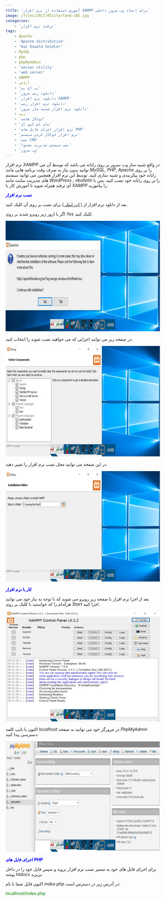 ```yaml
---
title: 'آموزش استفاده از نرم افزار XAMPP برای ایجاد وب سرور داخلی'
image: /files/2017/05/itarfand-185.jpg
categories:
    - 'ترفند نرم افزار'
tags:
    - Apache
    - 'Apache distribution'
    - 'Kai Oswald Seidler'
    - MySQL
    - php
    - phpMyAdmin
    - 'server utility'
    - 'web server'
    - XAMPP
    - آپاچی
    - 'پی اچ پی'
    - 'دانلود زمپ سرور'
    - 'دانلود نرم افزار XAMPP'
    - 'دانلود نرم افزار زمپ'
    - 'دانلود نرم افزار شبیه ساز سرور'
    - زمپ
    - 'لوکال هاست'
    - 'مای اس کیو ال'
    - 'نرم افزار اجرای فايل های PHP'
    - 'نرم افزار لوکال کردن سیستم'
    - 'نصب CMS'
    - 'نصب سیستم مدیریت محتوا'
    - 'وب سرور'
---
```


نرم افزار *XAMPP* در واقع شبیه ساز وب سرور بر روی رایانه می باشد که توسط آن می توانید بدون نیاز به صرف وقت برنامه هایی مانند *MySQL*, *PHP*, *Apache* را بر روی رایانه خود پیکربندی و شبیه سازی کنید. توسط این نرم افزار همچنین می توانید سیستم های مدیریت سایت مانند *WordPress* , *vbulletin* را بر روی رایانه خود نصب کنید. پس با آی ترفند همراه شوید تا آموزش کار با *XAMPP* را بیاموزید.

<span style="color: #0000ff;">**نصب نرم افزار**</span>

بعد از دانلود نرم افزار از [( این لینک )](https://soft98.ir/script/13861-xampp.html) برای نصب بر روی آن کلیک کنید.

اگر با ارور زیر روبرو شدید بر روی *Yes* کلیک کنید.

![mhkarami97](/files/2017/05/itarfand-180.jpg)

در صفحه زیر می توانید اجزایی که می خواهید نصب شوند را انتخاب کنید.

![mhkarami97](/files/2017/05/itarfand-181.jpg)

در این صفحه می توانید محل نصب نرم افزار را تغییر دهید.

![mhkarami97](/files/2017/05/itarfand-182-1.jpg)

<span style="color: #0000ff;">**کار با نرم افزار**</span>

بعد از اجرا نرم افزار با صفحه زیر روبرو می شوید که با توجه به نیاز خود می توانید هرکدام را که خواستید با کلیک بر روی *Start* اجرا کنید.

![mhkarami97](/files/2017/05/itarfand-183.jpg)

اکنون با تایپ کلمه *localhost* در مرورگر خود می توانید به صفحه *PhpMyAdmin* دسترسی پیدا کنید.

![mhkarami97](/files/2017/05/itarfand-184.jpg)

<span style="color: #0000ff;">**اجرای فایل های PHP**</span>

برای اجرای فایل های خود به مسیر نصب نرم افزار بروید و سپس فایل خود را در داخل پوشه *htdocs* بریزید.

اکنون فایل شما با نام *index*.*php* در آدرس زیر در دسترس است:

<span style="color: #008000;">localhost/index.php</span>